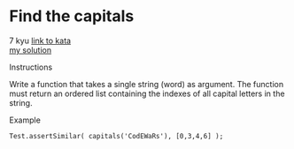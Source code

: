 # Find the capitals
7 kyu
[link to kata](https://www.codewars.com/kata/539ee3b6757843632d00026b/train/javascript)
<br>
[my solution](./kata.js)

Instructions

Write a function that takes a single string (word) as argument. The function must return an ordered list containing the indexes of all capital letters in the string.

Example
```
Test.assertSimilar( capitals('CodEWaRs'), [0,3,4,6] );
```